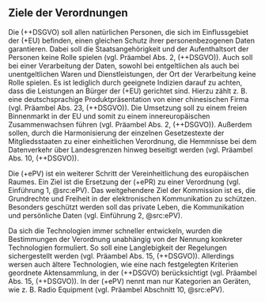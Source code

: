 ## Ziele der Verordnungen

Die (++DSGVO) soll allen natürlichen Personen, die sich im Einflussgebiet der (+EU) befinden, einen gleichen Schutz ihrer personenbezogenen Daten garantieren. Dabei soll die Staatsangehörigkeit und der Aufenthaltsort der Personen keine Rolle spielen (vgl. Präambel Abs. 2, (++DSGVO)). Auch soll bei einer Verarbeitung der Daten, sowohl bei entgeltlichen als auch bei unentgeltlichen Waren und Dienstleistungen, der Ort der Verarbeitung keine Rolle spielen. Es ist lediglich durch geeignete Indizien darauf zu achten, dass die Leistungen an Bürger der (+EU) gerichtet sind. Hierzu zählt z. B. eine deutschsprachige Produktpräsentation von einer chinesischen Firma (vgl. Präambel Abs. 23, (++DSGVO)). Die Umsetzung soll zu einem freien Binnenmarkt in der EU und somit zu einem innereuropäischen Zusammenwachsen führen (vgl. Präambel Abs. 2, (++DSGVO)). Außerdem sollen, durch die Harmonisierung der einzelnen Gesetzestexte der Mitgliedsstaaten zu einer einheitlichen Verordnung, die Hemmnisse bei dem Datenverkehr über Landesgrenzen hinweg beseitigt werden (vgl. Präambel Abs. 10, (++DSGVO)).

Die (+ePV) ist ein weiterer Schritt der Vereinheitlichung des europäischen Raumes. Ein Ziel ist die Ersetzung der (+ePR) zu einer Verordnung (vgl. Einführung 1, @src:ePV). Das weitgehendere Ziel der Kommission ist es, die Grundrechte und Freiheit in der elektronischen Kommunikation zu schützen. Besonders geschützt werden soll das private Leben, die Kommunikation und persönliche Daten (vgl. Einführung 2, @src:ePV).

Da sich die Technologien immer schneller entwickeln, wurden die Bestimmungen der Verordnung unabhängig von der Nennung konkreter Technologien formuliert. So soll eine Langlebigkeit der Regelungen sichergestellt werden (vgl. Präambel Abs. 15, (++DSGVO)). Allerdings wersen auch ältere Technologien, wie eine nach festgelegten Kriterien geordnete Aktensammlung, in der (++DSGVO) berücksichtigt (vgl. Präambel Abs. 15, (++DSGVO)). In der (+ePV) nennt man nur Kategorien an Geräten, wie z. B. Radio Equipment (vgl. Präambel Abschnitt 10, @src:ePV).
